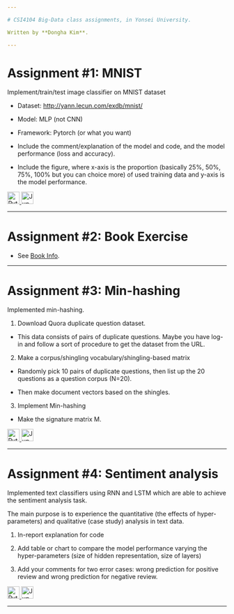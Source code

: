 ```yaml
---

# CSI4104 Big-Data class assignments, in Yonsei University.

Written by **Dongha Kim**.

---
```


# Assignment #1: MNIST

Implement/train/test image classifier on MNIST dataset

* Dataset: http://yann.lecun.com/exdb/mnist/

* Model: MLP (not CNN)

* Framework: Pytorch (or what you want)

* Include the comment/explanation of the model and code, and the model performance (loss and accuracy).

* Include the figure, where x-axis is the proportion (basically 25%, 50%, 75%, 100% but you can choice more) of used training data and y-axis is the model performance.

<a href="./Assignment%20%231%20MNIST%20code.py">
  <img src="http://ForTheBadge.com/images/badges/made-with-python.svg?style=for-the-badge&logo=Python" alt="Python Code" height="28" />
</a>
<a href="./Assignment%20%231%20MNIST%20notebook.ipynb">
  <img src="https://img.shields.io/badge/Made%20with-Jupyter-orange.svg?style=for-the-badge&logo=Jupyter" alt="Jupyter Code" height="28" />
</a>

---

# Assignment #2: Book Exercise

* See [Book Info](http://infolab.stanford.edu/~ullman/mmds/book.pdf).

---

# Assignment #3: Min-hashing

Implemented min-hashing.

1) Download Quora duplicate question dataset.

* This data consists of pairs of duplicate questions. Maybe you have log-in and follow a sort of procedure to get the dataset from the URL.

2) Make a corpus/shingling vocabulary/shingling-based matrix

* Randomly pick 10 pairs of duplicate questions, then list up the 20 questions as a question corpus (N=20).

* Then make document vectors based on the shingles.

3) Implement Min-hashing

* Make the signature matrix M. 

<a href="./Assignment%20%233%20Min-hashing%20code.py">
  <img src="http://ForTheBadge.com/images/badges/made-with-python.svg?style=for-the-badge&logo=Python" alt="Python Code" height="28" />
</a>
<a href="./Assignment%20%233%20Min-hashing%20notebook.ipynb">
  <img src="https://img.shields.io/badge/Made%20with-Jupyter-orange.svg?style=for-the-badge&logo=Jupyter" alt="Jupyter Code" height="28" />
</a>

---

# Assignment #4: Sentiment analysis

Implemented text classifiers using RNN and LSTM which are able to achieve the sentiment analysis task.

The main purpose is to experience the quantitative (the effects of hyper-parameters) and qualitative (case study) analysis in text data. 

1) In-report explanation for code

2) Add table or chart to compare the model performance varying the hyper-parameters (size of hidden representation, size of layers)

3) Add your comments for two error cases: wrong prediction for positive review and wrong prediction for negative review.   

<a href="./Assignment%20%234%20Sentiment-analysis%20code.py">
  <img src="http://ForTheBadge.com/images/badges/made-with-python.svg?style=for-the-badge&logo=Python" alt="Python Code" height="28" />
</a>
<a href="./Assignment%20%234%20Sentiment-analysis%20notebook.ipynb">
  <img src="https://img.shields.io/badge/Made%20with-Jupyter-orange.svg?style=for-the-badge&logo=Jupyter" alt="Jupyter Code" height="28" />
</a>

---
